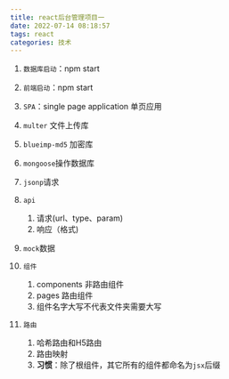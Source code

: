 ```yaml
---
title: react后台管理项目一
date: 2022-07-14 08:18:57
tags: react
categories: 技术
---
```


1. `数据库启动`：npm start
   
2. `前端启动`：npm start

3. `SPA`：single page application 单页应用

4. `multer` 文件上传库

5. `blueimp-md5` 加密库

6. `mongoose`操作数据库

7. `jsonp`请求

8. `api`
   1. 请求(url、type、param)
   2. 响应（格式)

9. `mock`数据

10. `组件`
    1.  components 非路由组件
    2.  pages 路由组件
    3.  组件名字大写不代表文件夹需要大写

11. `路由`
    1.  哈希路由和H5路由
    2.  路由映射
    3.  **习惯**：除了根组件，其它所有的组件都命名为`jsx`后缀